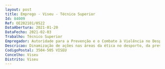 ```yaml
--- 
layout: post
title: Emprego - Viseu - Técnico Superior
Id: 84009
Ref: OE202101/0522
DataAbertura: 2021-01-20
DataFecho: 2021-02-03
Trabalho: Técnico Superior
Empregador: Autoridade para a Prevenção e o Combate à Violência no Desporto
Descricao: Dinamização de ações nas áreas da ética no desporto, da prevenção da violência, do racismo, da xenofobia e da intolerância nos espetáculos desportivos junto das entidades desportivas relevantes, dos seus agentes e dos seus adeptos, em particular junto dos grupos organizados de adeptos. Gestão do sistema de registo dos grupos organizados de adeptos. Gestão do programa do Cartão do Adepto. Recolha e sistematização da informação derivada dos relatórios das ações de prevenção socioeducativas apresentados pelos organizadores das competições desportivas. Utilização de recursos digitais visando ações comunicacionais, de informação ou formação, a públicos diversos, nas áreas identificadas  Elaboração e execução de planos de ação no âmbito da das áreas de atividade  Implementação de estratégias de comunicação e formação persuasivas, em distintos contextos, tendo como público alvo organizadores e promotores desportivos, adeptos e o público em geral visando a prevenção da violência ou a proteção e segurança nos eventos desportivos  Representação institucional e promoção de ações de cooperação com entidades diversas.
CodigoPostal: 3504-505 VISEU
Concelho: Viseu
Distrito: Viseu
--- 
```

